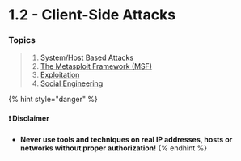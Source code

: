 # 1.2 - Client-Side Attacks

### Topics

> 1. [System/Host Based Attacks](2.1/)
> 2. [The Metasploit Framework (MSF)](2.3/)
> 3. [Exploitation](2.4.md)
> 4. [Social Engineering](2.4-2.md)

{% hint style="danger" %}
#### ❗ Disclaimer

* **Never use tools and techniques on real IP addresses, hosts or networks without proper authorization!**
{% endhint %}
